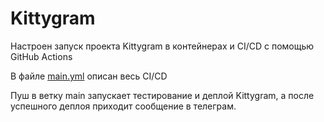 #  Kittygram
Настроен запуск проекта Kittygram в контейнерах и CI/CD с помощью GitHub Actions

В файле [main.yml](https://github.com/Noxian-Nixaris/kittygram_final/blob/main/.github/workflows/main.yml) описан весь CI/CD

Пуш в ветку main запускает тестирование и деплой Kittygram, а после успешного деплоя приходит сообщение в телеграм.
